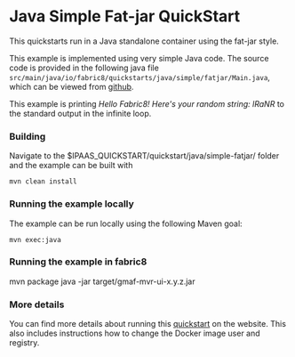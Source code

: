 # Java Simple Fat-jar QuickStart

This quickstarts run in a Java standalone container using the fat-jar style.

This example is implemented using very simple Java code.
The source code is provided in the following java file `src/main/java/io/fabric8/quickstarts/java/simple/fatjar/Main.java`,
which can be viewed from [github](https://github.com/fabric8io/ipaas-quickstarts/blob/master/quickstart/java/simple-fatjar/src/main/java/io/fabric8/quickstarts/java/simple/fatjar/Main.java).

This example is printing *Hello Fabric8! Here's your random string: lRaNR* to the standard output in the infinite loop.


### Building

Navigate to the $IPAAS_QUICKSTART/quickstart/java/simple-fatjar/ folder and the example can be built with

    mvn clean install


### Running the example locally

The example can be run locally using the following Maven goal:

    mvn exec:java


### Running the example in fabric8

   mvn package
   java -jar target/gmaf-mvr-ui-x.y.z.jar

### More details

You can find more details about running this [quickstart](http://fabric8.io/guide/quickstarts/running.html) on the website. This also includes instructions how to change the Docker image user and registry.


